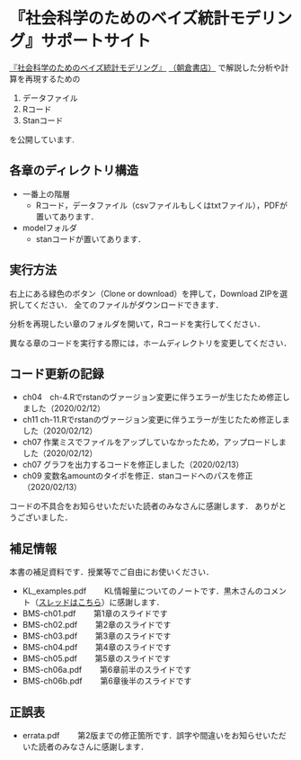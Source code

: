 # 『社会科学のためのベイズ統計モデリング』サポートサイト

[『社会科学のためのベイズ統計モデリング』](https://www.amazon.co.jp/dp/4254128428/)
[（朝倉書店）](http://www.asakura.co.jp/books/isbn/978-4-254-12842-0/)
で解説した分析や計算を再現するための

1. データファイル
2. Rコード
3. Stanコード

を公開しています.

## 各章のディレクトリ構造

- 一番上の階層
  - Rコード，データファイル（csvファイルもしくはtxtファイル），PDFが置いてあります．
- modelフォルダ
  - stanコードが置いてあります．

## 実行方法

右上にある緑色のボタン（Clone or download）を押して，Download ZIPを選択してください．
全てのファイルがダウンロードできます．

分析を再現したい章のフォルダを開いて，Rコードを実行してください．

異なる章のコードを実行する際には，ホームディレクトリを変更してください．

## コード更新の記録

- ch04　ch-4.Rでrstanのヴァージョン変更に伴うエラーが生じたため修正しました（2020/02/12）
- ch11 ch-11.Rでrstanのヴァージョン変更に伴うエラーが生じたため修正しました（2020/02/12）
- ch07 作業ミスでファイルをアップしていなかったため，アップロードしました（2020/02/12）
- ch07 グラフを出力するコードを修正しました（2020/02/13）
- ch09 変数名amountのタイポを修正．stanコードへのパスを修正（2020/02/13）

コードの不具合をお知らせいただいた読者のみなさんに感謝します．
ありがとうございました．

## 補足情報

本書の補足資料です．授業等でご自由にお使いください．
- KL_examples.pdf 　　KL情報量についてのノートです．黒木さんのコメント（[スレッドはこちら](https://twitter.com/genkuroki/status/1230047602852319232)）に感謝します．
- BMS-ch01.pdf 　　第1章のスライドです
- BMS-ch02.pdf 　　第2章のスライドです
- BMS-ch03.pdf 　　第3章のスライドです
- BMS-ch04.pdf 　　第4章のスライドです
- BMS-ch05.pdf 　　第5章のスライドです
- BMS-ch06a.pdf 　　第6章前半のスライドです
- BMS-ch06b.pdf 　　第6章後半のスライドです



## 正誤表

- errata.pdf 　　第2版までの修正箇所です．誤字や間違いをお知らせいただいた読者のみなさんに感謝します．
